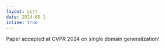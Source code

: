 ```yaml
---
layout: post
date: 2024-05-1
inline: true
---
```


Paper accepted at CVPR 2024 on single domain generalization!
